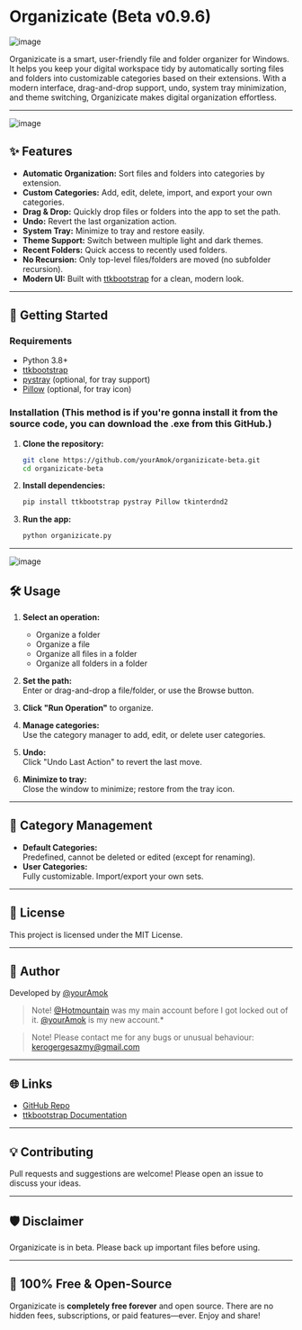 # Organizicate (Beta v0.9.6)

![image](https://github.com/user-attachments/assets/45a51a60-f85e-4714-b61d-a002a9da6b36)

Organizicate is a smart, user-friendly file and folder organizer for Windows. It helps you keep your digital workspace tidy by automatically sorting files and folders into customizable categories based on their extensions. With a modern interface, drag-and-drop support, undo, system tray minimization, and theme switching, Organizicate makes digital organization effortless.

---

![image](https://github.com/user-attachments/assets/d9723b54-210a-4fff-b095-80c02d274f0a)

## ✨ Features

- **Automatic Organization:** Sort files and folders into categories by extension.
- **Custom Categories:** Add, edit, delete, import, and export your own categories.
- **Drag & Drop:** Quickly drop files or folders into the app to set the path.
- **Undo:** Revert the last organization action.
- **System Tray:** Minimize to tray and restore easily.
- **Theme Support:** Switch between multiple light and dark themes.
- **Recent Folders:** Quick access to recently used folders.
- **No Recursion:** Only top-level files/folders are moved (no subfolder recursion).
- **Modern UI:** Built with [ttkbootstrap](https://ttkbootstrap.readthedocs.io/) for a clean, modern look.

---

## 🚀 Getting Started

### Requirements

- Python 3.8+
- [ttkbootstrap](https://pypi.org/project/ttkbootstrap/)
- [pystray](https://pypi.org/project/pystray/) (optional, for tray support)
- [Pillow](https://pypi.org/project/Pillow/) (optional, for tray icon)

### Installation (This method is if you're gonna install it from the source code, you can download the .exe from this GitHub.)

1. **Clone the repository:**
   ```sh
   git clone https://github.com/yourAmok/organizicate-beta.git
   cd organizicate-beta
   ```

2. **Install dependencies:**
   ```sh
   pip install ttkbootstrap pystray Pillow tkinterdnd2
   ```

3. **Run the app:**
   ```sh
   python organizicate.py
   ```

---

![image](https://github.com/user-attachments/assets/7f28a72c-4827-466e-8085-27202dddaa4a)

## 🛠️ Usage

1. **Select an operation:**  
   - Organize a folder
   - Organize a file
   - Organize all files in a folder
   - Organize all folders in a folder

2. **Set the path:**  
   Enter or drag-and-drop a file/folder, or use the Browse button.

3. **Click "Run Operation"** to organize.

4. **Manage categories:**  
   Use the category manager to add, edit, or delete user categories.

5. **Undo:**  
   Click "Undo Last Action" to revert the last move.

6. **Minimize to tray:**  
   Close the window to minimize; restore from the tray icon.

---

## 📂 Category Management

- **Default Categories:**  
  Predefined, cannot be deleted or edited (except for renaming).
- **User Categories:**  
  Fully customizable. Import/export your own sets.

---

## 📝 License

This project is licensed under the MIT License.

---

## 👤 Author

Developed by [@yourAmok](https://github.com/yourAmok) 
>Note!
>[@Hotmountain](https://github.com/Hotmountain) was my main account before I got locked out of it. [@yourAmok](https://github.com/yourAmok) is my new account.*

> Note!
> Please contact me for any bugs or unusual behaviour: kerogergesazmy@gmail.com

---

## 🌐 Links

- [GitHub Repo](https://github.com/yourAmok/organizicate-beta)
- [ttkbootstrap Documentation](https://ttkbootstrap.readthedocs.io/)

---

## 💡 Contributing

Pull requests and suggestions are welcome! Please open an issue to discuss your ideas.

---

## 🛡️ Disclaimer

Organizicate is in beta. Please back up important files before using.

---

## 💸 100% Free & Open-Source

Organizicate is **completely free forever** and open source. There are no hidden fees, subscriptions, or paid features—ever. Enjoy and share!
